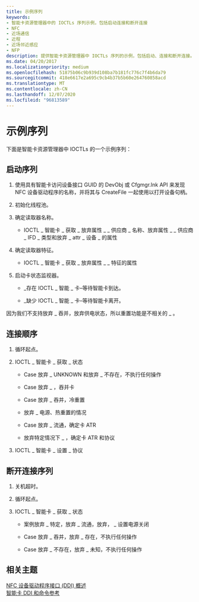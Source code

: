```yaml
---
title: 示例序列
keywords:
- 智能卡资源管理器中的 IOCTLs 序列示例，包括启动连接和断开连接
- NFC
- 近场通信
- 近程
- 近场邻近感应
- NFP
description: 提供智能卡资源管理器中 IOCTLs 序列的示例，包括启动、连接和断开连接。
ms.date: 04/20/2017
ms.localizationpriority: medium
ms.openlocfilehash: 51875b06c9b939d108ba7b181fc776c7f4b6da79
ms.sourcegitcommit: 418e6617e2a695c9cb4b37b5b60e264760858acd
ms.translationtype: MT
ms.contentlocale: zh-CN
ms.lasthandoff: 12/07/2020
ms.locfileid: "96813589"
---
```

# <a name="example-sequence"></a>示例序列


下面是智能卡资源管理器中 IOCTLs 的一个示例序列：

## <a name="start-up-sequence"></a>启动序列


1.  使用具有智能卡访问设备接口 GUID 的 DevObj 或 Cfgmgr.lnk API 来发现 NFC 设备驱动程序的名称，并将其与 CreateFile 一起使用以打开设备句柄。

2.  初始化线程池。

3.  确定读取器名称。

    -   IOCTL \_ 智能卡 \_ 获取 \_ 放弃属性 \_ \_ 供应商 \_ 名称、放弃属性 \_ \_ 供应商 \_ IFD \_ 类型和放弃 \_ attr \_ 设备 \_ 的属性

4.  确定读取器特征。
    -   IOCTL \_ 智能卡 \_ 获取 \_ 放弃属性 \_ \_ 特征的属性

5.  启动卡状态监视器。
    -   \_存在 IOCTL \_ 智能 \_ 卡–等待智能卡到达。

    -   \_缺少 IOCTL \_ 智能 \_ 卡–等待智能卡离开。

因为我们不支持放弃 \_ 吞并，放弃供电状态，所以重置功能是不相关的 \_ 。

## <a name="connect-sequence"></a>连接顺序


1.  循环起点。

2.  IOCTL \_ 智能卡 \_ 获取 \_ 状态

    -   Case 放弃 \_ UNKNOWN 和放弃 \_ 不存在，不执行任何操作

    -   Case 放弃 \_ ，吞并卡

    -   Case 放弃 \_ 吞并，冷重置

    -   放弃 \_ 电源、热重置的情况

    -   Case 放弃 \_ 流通，确定卡 ATR

    -   放弃特定情况下 \_ ，确定卡 ATR 和协议

3.  IOCTL \_ 智能卡 \_ 设置 \_ 协议

## <a name="disconnect-sequence"></a>断开连接序列


1.  关机超时。

2.  循环起点。

3.  IOCTL \_ 智能卡 \_ 获取 \_ 状态

    -   案例放弃 \_ 特定，放弃 \_ 流通，放弃， \_ 设置电源关闭

    -   Case 放弃 \_ 吞并，放弃 \_ 存在，不执行任何操作

    -   Case 放弃 \_ 不存在，放弃 \_ 未知，不执行任何操作

 

 
## <a name="related-topics"></a>相关主题
[NFC 设备驱动程序接口 (DDI) 概述](/windows-hardware/drivers/ddi/index)  
[智能卡 DDI 和命令参考](/previous-versions/dn905601(v=vs.85))
